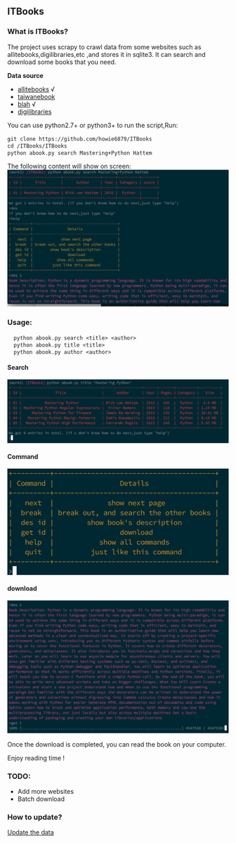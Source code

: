 ## ITBooks

### What is ITBooks?
The project uses scrapy to crawl data from some websites such as allitebooks,digilibraries,etc ,and stores it in sqlite3.
It can search and download some books that you need.

**Data source**

- [allitebooks](http://www.allitebooks.com/)  √
- [taiwanebook](http://taiwanebook.ncl.edu.tw/zh-tw)
- [blah](http://blah.me/) √
- [digilibraries](http://digilibraries.com/)

You can use  python2.7+ or python3+ to run the script,Run:

``` shell
git clone https://github.com/howie6879/ITBooks
cd /ITBooks/ITBooks
python abook.py search Mastering+Python Hattem
```

The following content will show on screen:
![run](docs/run.png)

### Usage:

```
  python abook.py search <title> <author>
  python abook.py title <title>
  python abook.py author <author>
```

#### Search
![search](docs/search.png)
#### Command
![command](docs/command.png)
#### download
![command](docs/download.png)

Once the download is completed, you can read the book on your computer.

Enjoy reading time !

### TODO:

- Add more websites
- Batch download

### How to update?
[Update the data](docs/crawl.md)